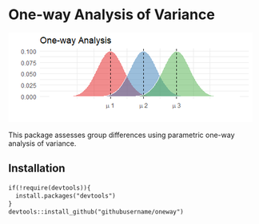 # One-way Analysis of Variance

![anova](oneway.png)

This package assesses group differences using parametric 
one-way analysis of variance. 

## Installation
```
if(!require(devtools)){
  install.packages("devtools")
}
devtools::install_github("githubusername/oneway")
```


